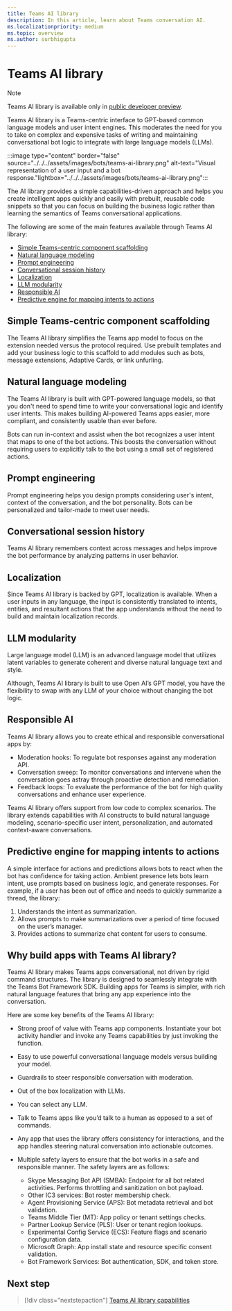 ```yaml
---
title: Teams AI library
description: In this article, learn about Teams conversation AI.
ms.localizationpriority: medium
ms.topic: overview
ms.author: surbhigupta
---
```


# Teams AI library

> [!NOTE]
>
> Teams AI library is available only in [public developer preview](~/resources/dev-preview/developer-preview-intro.md).

Teams AI library is a Teams-centric interface to GPT-based common language models and user intent engines. This moderates the need for you to take on complex and expensive tasks of writing and maintaining conversational bot logic to integrate with large language models (LLMs).

:::image type="content" border="false" source="../../../assets/images/bots/teams-ai-library.png" alt-text="Visual representation of a user input and a bot response."lightbox="../../../assets/images/bots/teams-ai-library.png":::

The AI library provides a simple capabilities-driven approach and helps you create intelligent apps quickly and easily with prebuilt, reusable code snippets so that you can focus on building the business logic rather than learning the semantics of Teams conversational applications.

The following are some of the main features available through Teams AI library:

* [Simple Teams-centric component scaffolding](#simple-teams-centric-component-scaffolding)
* [Natural language modeling](#natural-language-modeling)
* [Prompt engineering](#prompt-engineering)
* [Conversational session history](#conversational-session-history)
* [Localization](#localization)
* [LLM modularity](#llm-modularity)
* [Responsible AI](#responsible-ai)
* [Predictive engine for mapping intents to actions](#predictive-engine-for-mapping-intents-to-actions)

## Simple Teams-centric component scaffolding

The Teams AI library simplifies the Teams app model to focus on the extension needed versus the protocol required. Use prebuilt templates and add your business logic to this scaffold to add modules such as bots, message extensions, Adaptive Cards, or link unfurling.

## Natural language modeling

The Teams AI library is built with GPT-powered language models, so that you don't need to spend time to write your conversational logic and identify user intents. This makes building AI-powered Teams apps easier, more compliant, and consistently usable than ever before.

Bots can run in-context and assist when the bot recognizes a user intent that maps to one of the bot actions. This boosts the conversation without requiring users to explicitly talk to the bot using a small set of registered actions.

## Prompt engineering

Prompt engineering helps you design prompts considering user's intent, context of the conversation, and the bot personality. Bots can be personalized and tailor-made to meet user needs.

## Conversational session history

Teams AI library remembers context across messages and helps improve the bot performance by analyzing patterns in user behavior.

## Localization

Since Teams AI library is backed by GPT, localization is available. When a user inputs in any language, the input is consistently translated to intents, entities, and resultant actions that the app understands without the need to build and maintain localization records.

## LLM modularity

Large language model (LLM) is an advanced language model that utilizes latent variables to generate coherent and diverse natural language text and style.

Although, Teams AI library is built to use Open AI’s GPT model, you have the flexibility to swap with any LLM of your choice without changing the bot logic.

## Responsible AI

Teams AI library allows you to create ethical and responsible conversational apps by:

* Moderation hooks: To regulate bot responses against any moderation API.
* Conversation sweep: To monitor conversations and intervene when the conversation goes astray through proactive detection and remediation.
* Feedback loops: To evaluate the performance of the bot for high quality conversations and enhance user experience.

Teams AI library offers support from low code to complex scenarios. The library extends capabilities with AI constructs to build natural language modeling, scenario-specific user intent, personalization, and automated context-aware conversations.

## Predictive engine for mapping intents to actions  

A simple interface for actions and predictions allows bots to react when the bot has confidence for taking action. Ambient presence lets bots learn intent, use prompts based on business logic, and generate responses. For example, if a user has been out of office and needs to quickly summarize a thread, the library:

1. Understands the intent as summarization.
1. Allows prompts to make summarizations over a period of time focused on the user’s manager.
1. Provides actions to summarize chat content for users to consume.

## Why build apps with Teams AI library?

Teams AI library makes Teams apps conversational, not driven by rigid command structures. The library is designed to seamlessly integrate with the Teams Bot Framework SDK. Building apps for Teams is simpler, with rich natural language features that bring any app experience into the conversation.

Here are some key benefits of the Teams AI library:

* ​Strong proof of value with Teams app components​. Instantiate your bot activity handler and invoke any Teams capabilities by just invoking the function.

* ​Easy to use powerful conversational language models versus building your model​.

* ​Guardrails to steer responsible conversation with moderation​.

* ​Out of the box localization with LLMs.

* You can select any LLM.

* Talk to Teams apps like you’d talk to a human as opposed to a set of commands​.

* ​Any app that uses the library offers consistency for interactions, and the app handles steering natural conversation into actionable outcomes.

* Multiple safety layers to ensure that the bot works in a safe and responsible manner. The safety layers are as follows:

  * Skype Messaging Bot API (SMBA): Endpoint for all bot related activities. Performs throttling and sanitization on bot payload.
  * Other IC3 services: Bot roster membership check.
  * Agent Provisioning Service (APS): Bot metadata retrieval and bot validation.
  * Teams Middle Tier (MT): App policy or tenant settings checks.
  * Partner Lookup Service (PLS): User or tenant region lookups.
  * Experimental Config Service (ECS): Feature flags and scenario configuration data.
  * Microsoft Graph: App install state and resource specific consent validation.
  * Bot Framework Services: Bot authentication, SDK, and token store.

<!-- ## Bots Architecture overview

The bot framework using Teams AI library requires the following:

* Support to OAuth S2S
* Adherence to Activity schema for reading and writing JSON documents
* Invoking Rest APIs to determine additional context required to handle a user's message, such as Azure Active Directory (Azure AD) ID and UPN of the user the bot is interacting with. -->

## Next step

> [!div class="nextstepaction"]
> [Teams AI library capabilities](how-conversation-ai-core-capabilities.md)
